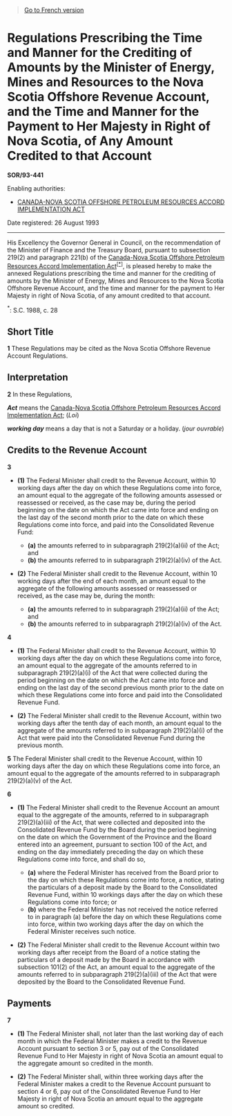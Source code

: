 > [Go to French version](/fr/Règlements/Décrets,%20ordonnances%20et%20règlements%20statutaires/93/441.md)

# Regulations Prescribing the Time and Manner for the Crediting of Amounts by the Minister of Energy, Mines and Resources to the Nova Scotia Offshore Revenue Account, and the Time and Manner for the Payment to Her Majesty in Right of Nova Scotia, of Any Amount Credited to that Account

**SOR/93-441**

Enabling authorities: 
- [CANADA-NOVA SCOTIA OFFSHORE PETROLEUM RESOURCES ACCORD IMPLEMENTATION ACT](/en/Acts/Statutes%20of%20Canada/1988/c.%2028.md)

Date registered: 26 August 1993

----------

His Excellency the Governor General in Council, on the recommendation of the Minister of Finance and the Treasury Board, pursuant to subsection 219(2) and paragraph 221(b) of the [Canada-Nova Scotia Offshore Petroleum Resources Accord Implementation Act](/en/Acts/Statutes%20of%20Canada/1988/c.%2028.md)<sup><a href='#fn_SOR-93-441_e_hq_6263'>[*]</a></sup>, is pleased hereby to make the annexed Regulations prescribing the time and manner for the crediting of amounts by the Minister of Energy, Mines and Resources to the Nova Scotia Offshore Revenue Account, and the time and manner for the payment to Her Majesty in right of Nova Scotia, of any amount credited to that account.

<a name='fn_SOR-93-441_e_hq_6263'><sup>*</sup></a>: S.C. 1988, c. 28<br />




## Short Title


**1** These Regulations may be cited as the Nova Scotia Offshore Revenue Account Regulations.




## Interpretation


**2** In these Regulations,

***Act*** means the [Canada-Nova Scotia Offshore Petroleum Resources Accord Implementation Act](/en/Acts/Statutes%20of%20Canada/1988/c.%2028.md); (*Loi*)

***working day*** means a day that is not a Saturday or a holiday. (*jour ouvrable*)




## Credits to the Revenue Account


**3** 

- **(1)** The Federal Minister shall credit to the Revenue Account, within 10 working days after the day on which these Regulations come into force, an amount equal to the aggregate of the following amounts assessed or reassessed or received, as the case may be, during the period beginning on the date on which the Act came into force and ending on the last day of the second month prior to the date on which these Regulations come into force, and paid into the Consolidated Revenue Fund:
	- **(a)** the amounts referred to in subparagraph 219(2)(a)(ii) of the Act; and
	- **(b)** the amounts referred to in subparagraph 219(2)(a)(iv) of the Act.

- **(2)** The Federal Minister shall credit to the Revenue Account, within 10 working days after the end of each month, an amount equal to the aggregate of the following amounts assessed or reassessed or received, as the case may be, during the month:
	- **(a)** the amounts referred to in subparagraph 219(2)(a)(ii) of the Act; and
	- **(b)** the amounts referred to in subparagraph 219(2)(a)(iv) of the Act.



**4** 

- **(1)** The Federal Minister shall credit to the Revenue Account, within 10 working days after the day on which these Regulations come into force, an amount equal to the aggregate of the amounts referred to in subparagraph 219(2)(a)(i) of the Act that were collected during the period beginning on the date on which the Act came into force and ending on the last day of the second previous month prior to the date on which these Regulations come into force and paid into the Consolidated Revenue Fund.

- **(2)** The Federal Minister shall credit to the Revenue Account, within two working days after the tenth day of each month, an amount equal to the aggregate of the amounts referred to in subparagraph 219(2)(a)(i) of the Act that were paid into the Consolidated Revenue Fund during the previous month.



**5** The Federal Minister shall credit to the Revenue Account, within 10 working days after the day on which these Regulations come into force, an amount equal to the aggregate of the amounts referred to in subparagraph 219(2)(a)(v) of the Act.



**6** 

- **(1)** The Federal Minister shall credit to the Revenue Account an amount equal to the aggregate of the amounts, referred to in subparagraph 219(2)(a)(iii) of the Act, that were collected and deposited into the Consolidated Revenue Fund by the Board during the period beginning on the date on which the Government of the Province and the Board entered into an agreement, pursuant to section 100 of the Act, and ending on the day immediately preceding the day on which these Regulations come into force, and shall do so,
	- **(a)** where the Federal Minister has received from the Board prior to the day on which these Regulations come into force, a notice, stating the particulars of a deposit made by the Board to the Consolidated Revenue Fund, within 10 workings days after the day on which these Regulations come into force; or
	- **(b)** where the Federal Minister has not received the notice referred to in paragraph (a) before the day on which these Regulations come into force, within two working days after the day on which the Federal Minister receives such notice.

- **(2)** The Federal Minister shall credit to the Revenue Account within two working days after receipt from the Board of a notice stating the particulars of a deposit made by the Board in accordance with subsection 101(2) of the Act, an amount equal to the aggregate of the amounts referred to in subparagraph 219(2)(a)(iii) of the Act that were deposited by the Board to the Consolidated Revenue Fund.




## Payments


**7** 

- **(1)** The Federal Minister shall, not later than the last working day of each month in which the Federal Minister makes a credit to the Revenue Account pursuant to section 3 or 5, pay out of the Consolidated Revenue Fund to Her Majesty in right of Nova Scotia an amount equal to the aggregate amount so credited in the month.

- **(2)** The Federal Minister shall, within three working days after the Federal Minister makes a credit to the Revenue Account pursuant to section 4 or 6, pay out of the Consolidated Revenue Fund to Her Majesty in right of Nova Scotia an amount equal to the aggregate amount so credited.


